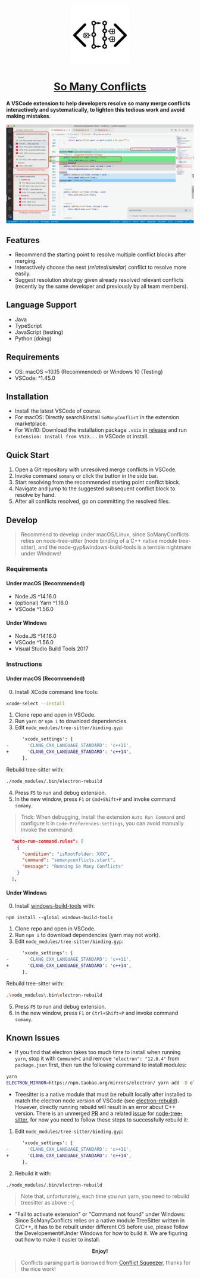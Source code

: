 <div align="center">
  <a href="" target="_blank">
    <img width="160" src="/media/logo.png" alt="logo">
  </a>
  <h1 id="somanyconflicts"><a href="https://github.com/Symbolk/somanyconflicts/" target="repo">So Many Conflicts</a></h1>

</div>

**A VSCode extension to help developers resolve so many merge conflicts interactively and systematically, to lighten this tedious work and avoid making mistakes**.

![screen](/media/screenshot.png?raw=true "screen")


## Features

- Recommend the starting point to resolve multiple conflict blocks after merging.
- Interactively choose the next (*related*/*similar*) conflict to resolve more easily.
- Suggest resolution strategy given already resolved relevant conflicts (recently by the same developer and previously by all team members).

## Language Support

- Java
- TypeScript
- JavaScript (testing)
- Python (doing)

## Requirements

- OS: macOS ~10.15 (Recommended) or Windows 10 (Testing)
- VSCode: ^1.45.0
  
## Installation

- Install the latest VSCode of course.
- For macOS: Directly search&install `SoManyConflict` in the extension marketplace.
- For Win10: Download the installation package `.vsix` in [release] and run `Extension: Install from VSIX...` in VSCode ot install.
  
[release]: https://github.com/Symbolk/somanyconflicts/releases

## Quick Start

1. Open a Git repository with unresolved merge conflicts in VSCode.
2. Invoke command `somany` or click the button in the side bar.
3. Start resolving from the recommended starting point conflict block.
4. Navigate and jump to the suggested subsequent conflict block to resolve by hand.
5. After all conflicts resolved, go on committing the resolved files.

## Develop

> Recommend to develop under macOS/Linux, since SoManyConflicts relies on node-tree-sitter (node binding of a C++ native module tree-sitter), and the node-gyp&windows-build-tools is a terrible nightmare under Windows!

### Requirements

#### Under macOS (Recommended)
- Node.JS ^14.16.0
- (optional) Yarn ^1.16.0
- VSCode ^1.56.0

#### Under Windows
- Node.JS ^14.16.0
- VSCode ^1.56.0
- Visual Studio Build Tools 2017

### Instructions

#### Under macOS (Recommended)
0. Install XCode command line tools:
```sh
xcode-select --install
```
1. Clone repo and open in VSCode.
2. Run `yarn` or `npm i` to download dependencies.
3. Edit `node_modules/tree-sitter/binding.gyp`:

```diff
      'xcode_settings': {
-       'CLANG_CXX_LANGUAGE_STANDARD': 'c++11',
+       'CLANG_CXX_LANGUAGE_STANDARD': 'c++14',
      },
```
Rebuild tree-sitter with:

```sh
./node_modules/.bin/electron-rebuild
```
4. Press `F5` to run and debug extension.
5. In the new window, press `F1` or `Cmd+Shift+P` and invoke command `somany`.

> Trick: When debugging, install the extension `Auto Run Command` and configure it in `Code-Preferences-Settings`, you can avoid manually invoke the command:
```json
  "auto-run-command.rules": [
    {
      "condition": "isRootFolder: XXX",
      "command": "somanyconflicts.start",
      "message": "Running So Many Conflicts"
    }
  ],
```

#### Under Windows
0. Install [windows-build-tools] with:
```
npm install --global windows-build-tools
```
[windows-build-tools]: https://www.npmjs.com/package/windows-build-tools

1. Clone repo and open in VSCode.
2. Run `npm i` to download dependencies (yarn may not work).
3. Edit `node_modules/tree-sitter/binding.gyp`:

```diff
      'xcode_settings': {
-       'CLANG_CXX_LANGUAGE_STANDARD': 'c++11',
+       'CLANG_CXX_LANGUAGE_STANDARD': 'c++14',
      },
```
Rebuild tree-sitter with:

```sh
.\node_modules\.bin\electron-rebuild
```
5. Press `F5` to run and debug extension.
6. In the new window, press `F1` or `Ctrl+Shift+P` and invoke command `somany`.


## Known Issues

- If you find that electron takes too much time to install when running `yarn`, stop it with `Command+C` and remove `"electron": "12.0.4"` from `package.json` first, then run the following command to install modules:
```sh
yarn
ELECTRON_MIRROR=https://npm.taobao.org/mirrors/electron/ yarn add -D electron@12.0.4
```

- Treesitter is a native module that must be rebuilt locally after installed to match the electron node version of VSCode (see [electron-rebuild]). However, directly running rebuild will result in an error about C++ version. There is an unmerged [PR] and a related [issue] for [node-tree-sitter], for now you need to follow these steps to successfully rebuild it:

[electron-rebuild]: https://www.electronjs.org/docs/tutorial/using-native-node-modules
[node-tree-sitter]: https://github.com/tree-sitter/node-tree-sitter/
[PR]: https://github.com/tree-sitter/node-tree-sitter/pull/83
[issue]: https://github.com/tree-sitter/node-tree-sitter/issues/82

1. Edit `node_modules/tree-sitter/binding.gyp`:

```diff
      'xcode_settings': {
-       'CLANG_CXX_LANGUAGE_STANDARD': 'c++11',
+       'CLANG_CXX_LANGUAGE_STANDARD': 'c++14',
      },
```

2. Rebuild it with:

```sh
./node_modules/.bin/electron-rebuild
```

> Note that, unfortunately, each time you run yarn, you need to rebuild treesitter as above :-(


- "Fail to activate extension" or "Command not found" under Windows: Since SoManyConflicts relies on a native module TreeSitter written in C/C++, it has to be rebuilt under different OS before use, please follow the Developement#Under Windows for how to build it. We are figuring out how to make it easier to install.


<center> <strong>Enjoy!</strong> </center>

> Conflicts parsing part is borrowed from [Conflict Squeezer], thanks for the nice work!

[Conflict Squeezer]: https://github.com/angelo-mollame/conflict-squeezer
